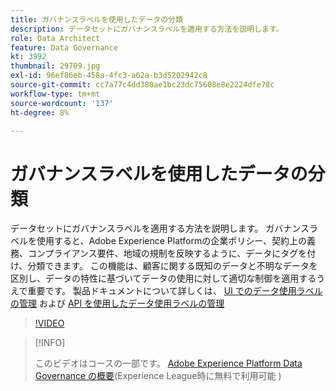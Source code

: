 ```yaml
---
title: ガバナンスラベルを使用したデータの分類
description: データセットにガバナンスラベルを適用する方法を説明します。
role: Data Architect
feature: Data Governance
kt: 3992
thumbnail: 29709.jpg
exl-id: 96ef86eb-458a-4fc3-a62a-b3d5202942c8
source-git-commit: cc7a77c4dd380ae1bc23dc75608e8e2224dfe78c
workflow-type: tm+mt
source-wordcount: '137'
ht-degree: 8%

---
```


# ガバナンスラベルを使用したデータの分類

データセットにガバナンスラベルを適用する方法を説明します。 ガバナンスラベルを使用すると、Adobe Experience Platformの企業ポリシー、契約上の義務、コンプライアンス要件、地域の規制を反映するように、データにタグを付け、分類できます。 この機能は、顧客に関する既知のデータと不明なデータを区別し、データの特性に基づいてデータの使用に対して適切な制御を適用するうえで重要です。 製品ドキュメントについて詳しくは、 [UI でのデータ使用ラベルの管理](https://experienceleague.adobe.com/docs/experience-platform/data-governance/labels/user-guide.html?lang=ja) および [API を使用したデータ使用ラベルの管理](https://experienceleague.adobe.com/docs/experience-platform/data-governance/labels/dataset-api.html)

>[!VIDEO](https://video.tv.adobe.com/v/29709?quality=12&learn=on)

>[!INFO]
>
> このビデオはコースの一部です。 [Adobe Experience Platform Data Governance の概要](https://experienceleague.adobe.com/?recommended=ExperiencePlatform-D-1-2021.1.dgov.gs)(Experience League時に無料で利用可能 )
